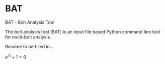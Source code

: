 # BAT
BAT - Bolt Analysis Tool

The bolt analysis tool (BAT) is an input file based Python command line tool for multi-bolt analysis. 

Readme to be filled in...

$e^{i \pi}+1 = 0$
